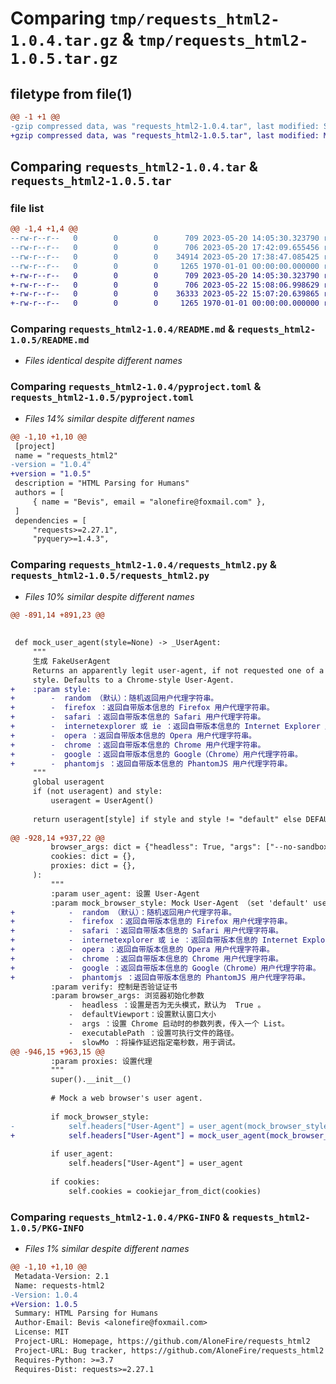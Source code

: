 # Comparing `tmp/requests_html2-1.0.4.tar.gz` & `tmp/requests_html2-1.0.5.tar.gz`

## filetype from file(1)

```diff
@@ -1 +1 @@
-gzip compressed data, was "requests_html2-1.0.4.tar", last modified: Sat May 20 17:42:09 2023, max compression
+gzip compressed data, was "requests_html2-1.0.5.tar", last modified: Mon May 22 15:08:07 2023, max compression
```

## Comparing `requests_html2-1.0.4.tar` & `requests_html2-1.0.5.tar`

### file list

```diff
@@ -1,4 +1,4 @@
--rw-r--r--   0        0        0      709 2023-05-20 14:05:30.323790 requests_html2-1.0.4/README.md
--rw-r--r--   0        0        0      706 2023-05-20 17:42:09.655456 requests_html2-1.0.4/pyproject.toml
--rw-r--r--   0        0        0    34914 2023-05-20 17:38:47.085425 requests_html2-1.0.4/requests_html2.py
--rw-r--r--   0        0        0     1265 1970-01-01 00:00:00.000000 requests_html2-1.0.4/PKG-INFO
+-rw-r--r--   0        0        0      709 2023-05-20 14:05:30.323790 requests_html2-1.0.5/README.md
+-rw-r--r--   0        0        0      706 2023-05-22 15:08:06.998629 requests_html2-1.0.5/pyproject.toml
+-rw-r--r--   0        0        0    36333 2023-05-22 15:07:20.639865 requests_html2-1.0.5/requests_html2.py
+-rw-r--r--   0        0        0     1265 1970-01-01 00:00:00.000000 requests_html2-1.0.5/PKG-INFO
```

### Comparing `requests_html2-1.0.4/README.md` & `requests_html2-1.0.5/README.md`

 * *Files identical despite different names*

### Comparing `requests_html2-1.0.4/pyproject.toml` & `requests_html2-1.0.5/pyproject.toml`

 * *Files 14% similar despite different names*

```diff
@@ -1,10 +1,10 @@
 [project]
 name = "requests_html2"
-version = "1.0.4"
+version = "1.0.5"
 description = "HTML Parsing for Humans"
 authors = [
     { name = "Bevis", email = "alonefire@foxmail.com" },
 ]
 dependencies = [
     "requests>=2.27.1",
     "pyquery>=1.4.3",
```

### Comparing `requests_html2-1.0.4/requests_html2.py` & `requests_html2-1.0.5/requests_html2.py`

 * *Files 10% similar despite different names*

```diff
@@ -891,14 +891,23 @@
 
 
 def mock_user_agent(style=None) -> _UserAgent:
     """
     生成 FakeUserAgent
     Returns an apparently legit user-agent, if not requested one of a specific
     style. Defaults to a Chrome-style User-Agent.
+    :param style:
+        -  random （默认）：随机返回用户代理字符串。
+        -  firefox ：返回自带版本信息的 Firefox 用户代理字符串。
+        -  safari ：返回自带版本信息的 Safari 用户代理字符串。
+        -  internetexplorer 或 ie ：返回自带版本信息的 Internet Explorer 用户代理字符串。
+        -  opera ：返回自带版本信息的 Opera 用户代理字符串。
+        -  chrome ：返回自带版本信息的 Chrome 用户代理字符串。
+        -  google ：返回自带版本信息的 Google（Chrome）用户代理字符串。
+        -  phantomjs ：返回自带版本信息的 PhantomJS 用户代理字符串。
     """
     global useragent
     if (not useragent) and style:
         useragent = UserAgent()
 
     return useragent[style] if style and style != "default" else DEFAULT_USER_AGENT
 
@@ -928,14 +937,22 @@
         browser_args: dict = {"headless": True, "args": ["--no-sandbox"]},
         cookies: dict = {},
         proxies: dict = {},
     ):
         """
         :param user_agent: 设置 User-Agent
         :param mock_browser_style: Mock User-Agent （set 'default' use DEFAULT_USER_AGENT）
+            -  random （默认）：随机返回用户代理字符串。
+            -  firefox ：返回自带版本信息的 Firefox 用户代理字符串。
+            -  safari ：返回自带版本信息的 Safari 用户代理字符串。
+            -  internetexplorer 或 ie ：返回自带版本信息的 Internet Explorer 用户代理字符串。
+            -  opera ：返回自带版本信息的 Opera 用户代理字符串。
+            -  chrome ：返回自带版本信息的 Chrome 用户代理字符串。
+            -  google ：返回自带版本信息的 Google（Chrome）用户代理字符串。
+            -  phantomjs ：返回自带版本信息的 PhantomJS 用户代理字符串。
         :param verify: 控制是否验证证书
         :param browser_args: 浏览器初始化参数
             -  headless ：设置是否为无头模式，默认为  True 。
             -  defaultViewport：设置默认窗口大小
             -  args ：设置 Chrome 启动时的参数列表，传入一个 List。
             -  executablePath ：设置可执行文件的路径。
             -  slowMo ：将操作延迟指定毫秒数，用于调试。
@@ -946,15 +963,15 @@
         :param proxies: 设置代理
         """
         super().__init__()
 
         # Mock a web browser's user agent.
 
         if mock_browser_style:
-            self.headers["User-Agent"] = user_agent(mock_browser_style)
+            self.headers["User-Agent"] = mock_user_agent(mock_browser_style)
 
         if user_agent:
             self.headers["User-Agent"] = user_agent
 
         if cookies:
             self.cookies = cookiejar_from_dict(cookies)
```

### Comparing `requests_html2-1.0.4/PKG-INFO` & `requests_html2-1.0.5/PKG-INFO`

 * *Files 1% similar despite different names*

```diff
@@ -1,10 +1,10 @@
 Metadata-Version: 2.1
 Name: requests-html2
-Version: 1.0.4
+Version: 1.0.5
 Summary: HTML Parsing for Humans
 Author-Email: Bevis <alonefire@foxmail.com>
 License: MIT
 Project-URL: Homepage, https://github.com/AloneFire/requests_html2
 Project-URL: Bug tracker, https://github.com/AloneFire/requests_html2
 Requires-Python: >=3.7
 Requires-Dist: requests>=2.27.1
```

